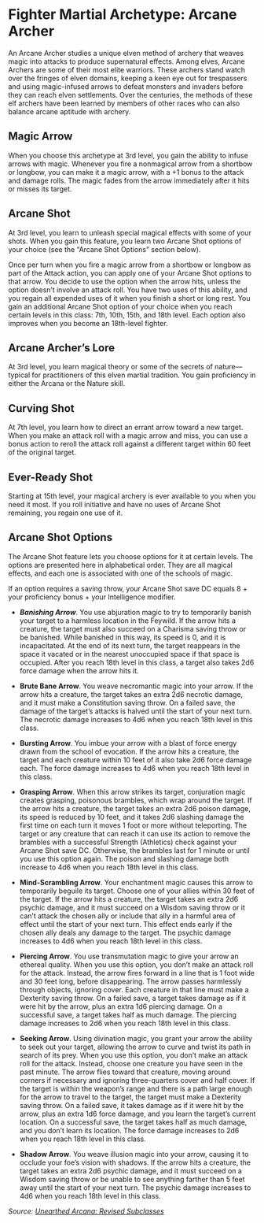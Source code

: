# Fighter Martial Archetype: Arcane Archer
An Arcane Archer studies a unique elven method of archery that weaves magic into attacks to produce supernatural effects. Among elves, Arcane Archers are some of their most elite warriors. These archers stand watch over the fringes of elven domains, keeping a keen eye out for trespassers and using magic-infused arrows to defeat monsters and invaders before they can reach elven settlements. Over the centuries, the methods of these elf archers have been learned by members of other races who can also balance arcane aptitude with archery.

## Magic Arrow
When you choose this archetype at 3rd level, you gain the ability to infuse arrows with magic. Whenever you fire a nonmagical arrow from a shortbow or longbow, you can make it a magic arrow, with a +1 bonus to the attack and damage rolls. The magic fades from the arrow immediately after it hits or misses its target.

## Arcane Shot
At 3rd level, you learn to unleash special magical effects with some of your shots. When you gain this feature, you learn two Arcane Shot options of your choice (see the “Arcane Shot Options” section below).

Once per turn when you fire a magic arrow from a shortbow or longbow as part of the Attack action, you can apply one of your Arcane Shot options to that arrow. You decide to use the option when the arrow hits, unless the option doesn’t involve an attack roll. You have two uses of this ability, and you regain all expended uses of it when you finish a short or long rest. You gain an additional Arcane Shot option of your choice when you reach certain levels in this class: 7th, 10th, 15th, and 18th level. Each option also improves when you become an 18th-level fighter.

## Arcane Archer’s Lore
At 3rd level, you learn magical theory or some of the secrets of nature—typical for practitioners of this elven martial tradition. You gain proficiency in either the Arcana or the Nature skill.

## Curving Shot
At 7th level, you learn how to direct an errant arrow toward a new target. When you make an attack roll with a magic arrow and miss, you can use a bonus action to reroll the attack roll against a different target within 60 feet of the original target.

## Ever-Ready Shot
Starting at 15th level, your magical archery is ever available to you when you need it most. If you roll initiative and have no uses of Arcane Shot remaining, you regain one use of it.

## Arcane Shot Options
The Arcane Shot feature lets you choose options for it at certain levels. The options are presented here in alphabetical order. They are all magical effects, and each one is associated with one of the schools of magic.

If an option requires a saving throw, your Arcane Shot save DC equals 8 + your proficiency bonus + your Intelligence modifier.

* ***Banishing Arrow***. You use abjuration magic to try to temporarily banish your target to a harmless location in the Feywild. If the arrow hits a creature, the target must also succeed on a Charisma saving throw or be banished. While banished in this way, its speed is 0, and it is incapacitated. At the end of its next turn, the target reappears in the space it vacated or in the nearest unoccupied space if that space is occupied.
  After you reach 18th level in this class, a target also takes 2d6 force damage when the arrow hits it.

* **Brute Bane Arrow**. You weave necromantic magic into your arrow. If the arrow hits a creature, the target takes an extra 2d6 necrotic damage, and it must make a Constitution saving throw. On a failed save, the damage of the target’s attacks is halved until the start of your next turn.
  The necrotic damage increases to 4d6 when you reach 18th level in this class.

* **Bursting Arrow**. You imbue your arrow with a blast of force energy drawn from the school of evocation. If the arrow hits a creature, the target and each creature within 10 feet of it also take 2d6 force damage each.
  The force damage increases to 4d6 when you reach 18th level in this class.

* **Grasping Arrow**. When this arrow strikes its target, conjuration magic creates grasping, poisonous brambles, which wrap around the target. If the arrow hits a creature, the target takes an extra 2d6 poison damage, its speed is reduced by 10 feet, and it takes 2d6 slashing damage the first time on each turn it moves 1 foot or more without teleporting. The target or any creature that can reach it can use its action to remove the brambles with a successful Strength (Athletics) check against your Arcane Shot save DC. Otherwise, the brambles last for 1 minute or until you use this option again.
  The poison and slashing damage both increase to 4d6 when you reach 18th level in this class.

* **Mind-Scrambling Arrow**. Your enchantment magic causes this arrow to temporarily beguile its target. Choose one of your allies within 30 feet of the target. If the arrow hits a creature, the target takes an extra 2d6 psychic damage, and it must succeed on a Wisdom saving throw or it can’t attack the chosen ally or include that ally in a harmful area of effect until the start of your next turn. This effect ends early if the chosen ally deals any damage to the target.
  The psychic damage increases to 4d6 when you reach 18th level in this class.

* **Piercing Arrow**. You use transmutation magic to give your arrow an ethereal quality. When you use this option, you don’t make an attack roll for the attack. Instead, the arrow fires forward in a line that is 1 foot wide and 30 feet long, before disappearing. The arrow passes harmlessly through objects, ignoring cover. Each creature in that line must make a Dexterity saving throw. On a failed save, a target takes damage as if it were hit by the arrow, plus an extra 1d6 piercing damage. On a successful save, a target takes half
as much damage.
  The piercing damage increases to 2d6 when you reach 18th level in this class.

* **Seeking Arrow**. Using divination magic, you grant your arrow the ability to seek out your target, allowing the arrow to curve and twist its path in search of its prey. When you use this option, you don’t make an attack roll for the attack. Instead, choose one creature you have seen in the past minute. The arrow flies toward that creature, moving around corners if necessary and ignoring three-quarters cover and half cover. If the target is within the weapon’s range and there is a path large enough for the arrow to travel to the target, the target must make a Dexterity saving throw. On a failed save, it takes damage as if it were hit by the arrow, plus an extra 1d6 force damage, and you learn the target’s current location. On a successful save, the target takes half as much damage, and you don’t learn its location.
  The force damage increases to 2d6 when you reach 18th level in this class.

* **Shadow Arrow**. You weave illusion magic into your arrow, causing it to occlude your foe’s vision with shadows. If the arrow hits a creature, the target takes an extra 2d6 psychic damage, and it must succeed on a Wisdom saving throw or be unable to see anything farther than 5 feet away until the start of your next turn. 
  The psychic damage increases to 4d6 when you reach 18th level in this class.

*Source: [Unearthed Arcana: Revised Subclasses](https://dnd.wizards.com/articles/unearthed-arcana/revised-subclasses)*